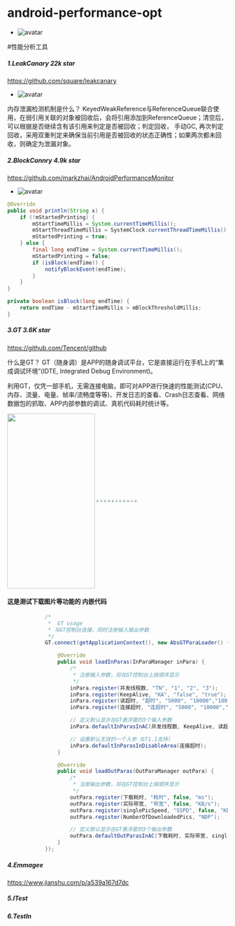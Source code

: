 # android-performance-opt



- ![avatar](https://ws3.sinaimg.cn/large/006tNc79ly1g1wh7gllmmj30ui0jcdoo.jpg)





#性能分析工具
##### 1.LeakCanary   22k star
https://github.com/square/leakcanary

- ![avatar](https://ws2.sinaimg.cn/large/006tNc79ly1g1wh6rfr7aj30e806lt9h.jpg)


内存泄漏检测机制是什么？
 KeyedWeakReference与ReferenceQueue联合使用，在弱引用关联的对象被回收后，会将引用添加到ReferenceQueue；清空后，可以根据是否继续含有该引用来判定是否被回收；判定回收， 手动GC, 再次判定回收，采用双重判定来确保当前引用是否被回收的状态正确性；如果两次都未回收，则确定为泄漏对象。


##### 2.BlockCannry  4.9k star
https://github.com/markzhai/AndroidPerformanceMonitor

- ![avatar](https://ws3.sinaimg.cn/large/006tNc79ly1g1wh8g6oufj30jr0jemyt.jpg)

``` java
@Override
public void println(String x) {
    if (!mStartedPrinting) {
        mStartTimeMillis = System.currentTimeMillis();
        mStartThreadTimeMillis = SystemClock.currentThreadTimeMillis();
        mStartedPrinting = true;
    } else {
        final long endTime = System.currentTimeMillis();
        mStartedPrinting = false;
        if (isBlock(endTime)) {
            notifyBlockEvent(endTime);
        }
    }
}

private boolean isBlock(long endTime) {
    return endTime - mStartTimeMillis > mBlockThresholdMillis;
}

```

##### 3.GT   3.6K star
https://github.com/Tencent/github

什么是GT？
GT（随身调）是APP的随身调试平台，它是直接运行在手机上的“集成调试环境”(IDTE, Integrated Debug Environment)。

利用GT，仅凭一部手机，无需连接电脑，即可对APP进行快速的性能测试(CPU、内存、流量、电量、帧率/流畅度等等)、开发日志的查看、Crash日志查看、网络数据包的抓取、APP内部参数的调试、真机代码耗时统计等。


<img width="200" height="400" src="https://ws3.sinaimg.cn/large/006tNc79ly1g1wh9vliz2j30u01rcwhg.jpg"  align=center />
<img style="zoom:30%" src="https://ws3.sinaimg.cn/large/006tNc79ly1g1wh8ysrioj30u01rcmzs.jpg"  align=center />
<img style="zoom:30%" src="https://ws3.sinaimg.cn/large/006tNc79ly1g1wha60dz4j30u01rcq4o.jpg"  align=center />
<img style="zoom:30%" src="https://ws3.sinaimg.cn/large/006tNc79ly1g1whaey6t4j30u01rcgn6.jpg"  align=center />
<img style="zoom:30%" src="https://ws2.sinaimg.cn/large/006tNc79ly1g1whatb8hsj30u01rcq4o.jpg"  align=center />
<img style="zoom:30%" src="https://ws2.sinaimg.cn/large/006tNc79ly1g1whb9x4snj30u01rc78m.jpg"  align=center />
<img style="zoom:30%" src="https://ws3.sinaimg.cn/large/006tNc79ly1g1whbhpm6ej30u01rc0v2.jpg"  align=center />
<img style="zoom:30%" src="https://ws2.sinaimg.cn/large/006tNc79ly1g1whbu9z8fj30u01rcjtq.jpg"  align=center />
<img style="zoom:30%" src="https://ws1.sinaimg.cn/large/006tNc79ly1g1whc3i169j30u01rcmyz.jpg"  align=center />
<img style="zoom:30%" src="https://ws2.sinaimg.cn/large/006tNc79ly1g1whcencwej30u01rcn1v.jpg"  align=center />
<img style="zoom:30%" src="https://ws1.sinaimg.cn/large/006tNc79ly1g1whcljvufj30u01rc76t.jpg"  align=center />
<img style="zoom:30%" src="https://ws3.sinaimg.cn/large/006tNc79ly1g1whcqudcej30u01rctat.jpg"  align=center />


#### 这是测试下载图片等功能的 内嵌代码
``` java 
			/*
			 *  GT usage
			 * 与GT控制台连接，同时注册输入输出参数
			 */
            GT.connect(getApplicationContext(), new AbsGTParaLoader() {

                @Override
                public void loadInParas(InParaManager inPara) {
					/*
					 * 注册输入参数，将在GT控制台上按顺序显示
					 */
                    inPara.register(并发线程数, "TN", "1", "2", "3");
                    inPara.register(KeepAlive, "KA", "false", "true");
                    inPara.register(读超时, "超时", "5000", "10000","1000");
                    inPara.register(连接超时, "连超时", "5000", "10000","1000");

                    // 定义默认显示在GT悬浮窗的3个输入参数
                    inPara.defaultInParasInAC(并发线程数, KeepAlive, 读超时);

                    // 设置默认无效的一个入参（GT1.1支持）
                    inPara.defaultInParasInDisableArea(连接超时);
                }

                @Override
                public void loadOutParas(OutParaManager outPara) {
					/*
					 * 注册输出参数，将在GT控制台上按顺序显示
					 */
                    outPara.register(下载耗时, "耗时", false, "ms");
                    outPara.register(实际带宽, "带宽", false, "KB/s");
                    outPara.register(singlePicSpeed, "SSPD", false, "KB/s");
                    outPara.register(NumberOfDownloadedPics, "NDP");

                    // 定义默认显示在GT悬浮窗的3个输出参数
                    outPara.defaultOutParasInAC(下载耗时, 实际带宽, singlePicSpeed);
                }
            });
```

##### 4.Emmagee
https://www.jianshu.com/p/a539a167d7dc
##### 5.ITest
##### 6.TestIn




